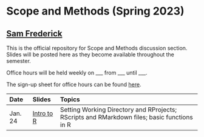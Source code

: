 # Scope and Methods (Spring 2023)
## [Sam Frederick](mailto:sdf2128@columbia.edu)

This is the official repository for Scope and Methods discussion section. Slides will be posted here as they become available throughout the semester. 

Office hours will be held weekly on ___ from ___ until ___.  

The sign-up sheet for office hours can be found [here](). 


| Date | Slides | Topics |
| :--- | :--- | :--- |
| Jan. 24 | [Intro to R](https://samuelfrederick.github.io/scope-and-methods-spring2023/section-1/section-1.html)| Setting Working Directory and RProjects; RScripts and RMarkdown files; basic functions in R| 

